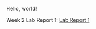 Hello, world! 

Week 2 Lab Report 1:
[Lab Report 1](https://m-pinon.github.io/cse15l-lab-reports/lab-report-1-week-2.html)


